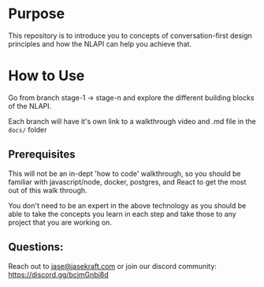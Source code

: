 # Purpose
This repository is to introduce you to concepts of conversation-first design principles and how the NLAPI can help you achieve that.

# How to Use
Go from branch stage-1 -> stage-n and explore the different building blocks of the NLAPI.  

Each branch will have it's own link to a walkthrough video and .md file in the `docs/` folder

## Prerequisites
This will not be an in-dept 'how to code' walkthrough, so you should be familiar with javascript/node, docker, postgres, and React to get the most out of this walk through.  

You don't need to be an expert in the above technology as you should be able to take the concepts you learn in each step and take those to any project that you are working on. 

## Questions: 
Reach out to jase@jasekraft.com or join our discord community: https://discord.gg/bcjmGnbj8d 